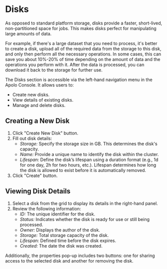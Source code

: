# Disks

As opposed to standard platform storage, disks provide a faster, short-lived, non-partitioned space for jobs. This makes disks perfect for manipulating large amounts of data.

For example, if there's a large dataset that you need to process, it's better to create a disk, upload all of the required data from the storage to this disk, and only then perform all the necessary operations. In some cases, this can save you about 10%-20% of time depending on the amount of data and the operations you perform with it. After the data is processed, you can download it back to the storage for further use.

The Disks section is accessible via the left-hand navigation menu in the Apolo Console. It allows users to:

* Create new disks.
* View details of existing disks.
* Manage and delete disks.

## Creating a New Disk

1. Click "Create New Disk" button.
2. Fill out disk details:
   * _Storage:_ Specify the storage size in GB. This determines the disk's capacity.
   * _Name:_ Provide a unique name to identify the disk within the cluster.
   * _Lifespan:_ Define the disk’s lifespan using a duration format (e.g., 1d for one day, 2h for two hours, etc.). Lifespan determines how long the disk is allowed to exist before it is automatically removed.
3. Click "Create" button.

## Viewing Disk Details

1. Select a disk from the grid to display its details in the right-hand panel.
2. Review the following information:
   * _ID:_ The unique identifier for the disk.
   * _Status:_ Indicates whether the disk is ready for use or still being processed.
   * _Owner:_ Displays the author of the disk.
   * _Storage:_ Total storage capacity of the disk.
   * _Lifespan:_ Defined time before the disk expires.
   * _Created:_ The date the disk was created.

Additionally, the properties pop-up includes two buttons: one for sharing access to the selected disk and another for removing the disk.
